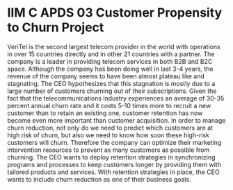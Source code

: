 # IIM C APDS 03 Customer Propensity to Churn Project
VeriTel is the second largest telecom provider in the world with operations in over 15 countries directly and in other 21 countries with a partner. The company is a leader in providing telecom services in both B2B and B2C space. Although the company has been doing well in last 3-4 years, the revenue of the company seems to have been almost plateau like and stagnating. The CEO hypothesizes that this stagnation is mostly due to a large number of customers churning out of their subscriptions. Given the fact that the telecommunications industry experiences an average of 30-35 percent annual churn rate and it costs 5-10 times more to recruit a new customer than to retain an existing one, customer retention has now become even more important than customer acquisition. In order to manage churn reduction, not only do we need to predict which customers are at high risk of churn, but also we need to know how soon these high-risk customers will churn. Therefore the company can optimize their marketing intervention resources to prevent as many customers as possible from churning. The CEO wants to deploy retention strategies in synchronizing programs and processes to keep customers longer by providing them with tailored products and services. With retention strategies in place, the CEO wants to include churn reduction as one of their business goals.
